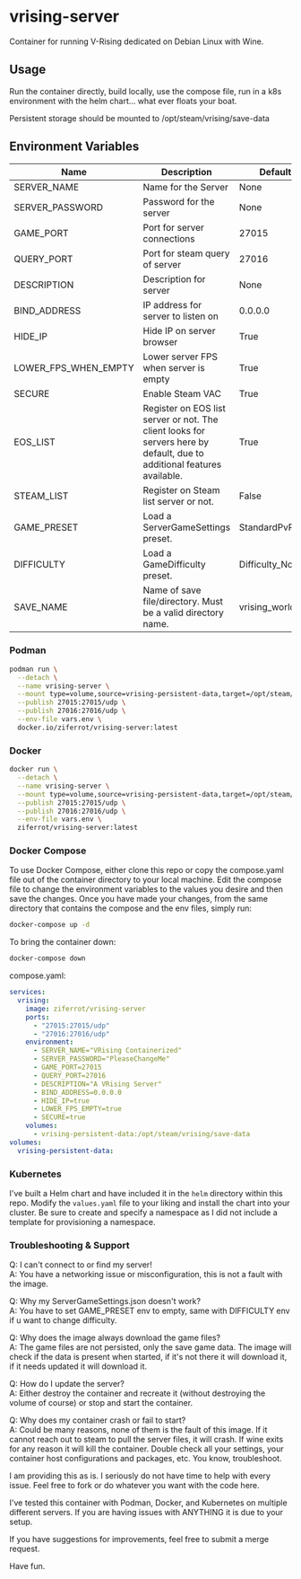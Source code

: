 # vrising-server
Container for running V-Rising dedicated on Debian Linux with Wine.

## Usage

Run the container directly, build locally, use the compose file, run in a k8s environment with the helm chart... what ever floats your boat. <br>

Persistent storage should be mounted to /opt/steam/vrising/save-data

## Environment Variables

| Name | Description | Default | Required |
| ---- | ----------- | ------- | -------- |
| SERVER_NAME | Name for the Server | None | True |
| SERVER_PASSWORD | Password for the server | None | False |
| GAME_PORT | Port for server connections | 27015 | False |
| QUERY_PORT | Port for steam query of server | 27016 | False |
| DESCRIPTION | Description for server | None | False |
| BIND_ADDRESS | IP address for server to listen on | 0.0.0.0 | False |
| HIDE_IP | Hide IP on server browser | True | False |
| LOWER_FPS_WHEN_EMPTY | Lower server FPS when server is empty | True | False |
| SECURE | Enable Steam VAC | True | False |
| EOS_LIST | Register on EOS list server or not. The client looks for servers here by default, due to additional features available. | True | False |
| STEAM_LIST | Register on Steam list server or not. | False | False |
| GAME_PRESET | Load a ServerGameSettings preset. | StandardPvP | False |
| DIFFICULTY | Load a GameDifficulty preset. | Difficulty_Normal | False |
| SAVE_NAME | Name of save file/directory. Must be a valid directory name. | vrising_world | False |

### Podman

```bash
podman run \
  --detach \
  --name vrising-server \
  --mount type=volume,source=vrising-persistent-data,target=/opt/steam/vrising/save-data \
  --publish 27015:27015/udp \
  --publish 27016:27016/udp \
  --env-file vars.env \
  docker.io/ziferrot/vrising-server:latest
```

### Docker

```bash
docker run \
  --detach \
  --name vrising-server \
  --mount type=volume,source=vrising-persistent-data,target=/opt/steam/vrising/save-data \
  --publish 27015:27015/udp \
  --publish 27016:27016/udp \
  --env-file vars.env \
  ziferrot/vrising-server:latest
```

### Docker Compose

To use Docker Compose, either clone this repo or copy the compose.yaml file out of the container directory to your local machine. Edit the compose file to change the environment variables to the values you desire and then save the changes. Once you have made your changes, from the same directory that contains the compose and the env files, simply run:

```bash 
docker-compose up -d
```

To bring the container down:

```bash
docker-compose down
```

compose.yaml:

```yaml
services:
  vrising:
    image: ziferrot/vrising-server
    ports:
      - "27015:27015/udp"
      - "27016:27016/udp"
    environment:
      - SERVER_NAME="VRising Containerized"
      - SERVER_PASSWORD="PleaseChangeMe"
      - GAME_PORT=27015
      - QUERY_PORT=27016
      - DESCRIPTION="A VRising Server"
      - BIND_ADDRESS=0.0.0.0
      - HIDE_IP=true
      - LOWER_FPS_EMPTY=true
      - SECURE=true
    volumes:
      - vrising-persistent-data:/opt/steam/vrising/save-data
volumes:
  vrising-persistent-data:
```

### Kubernetes

I've built a Helm chart and have included it in the `helm` directory within this repo. Modify the `values.yaml` file to your liking and install the chart into your cluster. Be sure to create and specify a namespace as I did not include a template for provisioning a namespace.

### Troubleshooting & Support

Q: I can't connect to or find my server! <br>
A: You have a networking issue or misconfiguration, this is not a fault with the image.

Q: Why my ServerGameSettings.json doesn't work? <br>
A: You have to set GAME_PRESET env to empty, same with DIFFICULTY env if u want to change difficulty.

Q: Why does the image always download the game files? <br>
A: The game files are not persisted, only the save game data. The image will check if the data is present when started, if it's not there it will download it, if it needs updated it will download it.

Q: How do I update the server? <br>
A: Either destroy the container and recreate it (without destroying the volume of course) or stop and start the container.

Q: Why does my container crash or fail to start? <br>
A: Could be many reasons, none of them is the fault of this image. If it cannot reach out to steam to pull the server files, it will crash. If wine exits for any reason it will kill the container. Double check all your settings, your container host configurations and packages, etc. You know, troubleshoot.

I am providing this as is. I seriously do not have time to help with every issue. Feel free to fork or do whatever you want with the code here.

I've tested this container with Podman, Docker, and Kubernetes on multiple different servers. If you are having issues with ANYTHING it is due to your setup.

If you have suggestions for improvements, feel free to submit a merge request.

Have fun.


